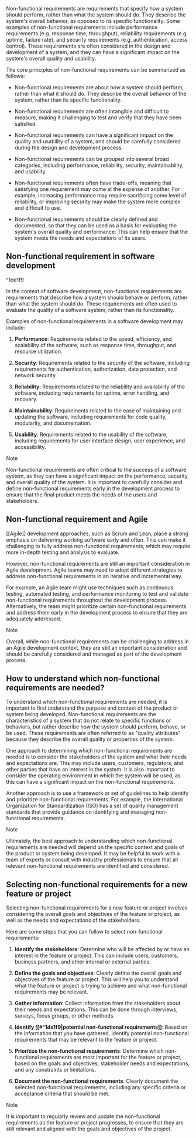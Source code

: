 Non-functional requirements are requirements that specify how a system should perform, rather than what the system should do. They describe the system's overall behavior, as opposed to its specific functionality. Some examples of non-functional requirements include performance requirements (e.g. response time, throughput), reliability requirements (e.g. uptime, failure rate), and security requirements (e.g. authentication, access control). These requirements are often considered in the design and development of a system, and they can have a significant impact on the system's overall quality and usability.

The core principles of non-functional requirements can be summarized as follows:

* Non-functional requirements are about how a system should perform, rather than what it should do. They describe the overall behavior of the system, rather than its specific functionality.

* Non-functional requirements are often intangible and difficult to measure, making it challenging to test and verify that they have been satisfied.

* Non-functional requirements can have a significant impact on the quality and usability of a system, and should be carefully considered during the design and development process.

* Non-functional requirements can be grouped into several broad categories, including performance, reliability, security, maintainability, and usability.

* Non-functional requirements often have trade-offs, meaning that satisfying one requirement may come at the expense of another. For example, increasing performance may require sacrificing some level of reliability, or improving security may make the system more complex and difficult to use.

* Non-functional requirements should be clearly defined and documented, so that they can be used as a basis for evaluating the system's overall quality and performance. This can help ensure that the system meets the needs and expectations of its users.

## Non-functional requirement in software development

^1de1f9

In the context of software development, non-functional requirements are requirements that describe how a system should behave or perform, rather than what the system should do. These requirements are often used to evaluate the quality of a software system, rather than its functionality.

Examples of non-functional requirements in a software development may include:

1. **Performance**: Requirements related to the speed, efficiency, and scalability of the software, such as response time, throughput, and resource utilization.

2. **Security**: Requirements related to the security of the software, including requirements for authentication, authorization, data protection, and network security.

3. **Reliability**: Requirements related to the reliability and availability of the software, including requirements for uptime, error handling, and recovery.

4. **Maintainability**: Requirements related to the ease of maintaining and updating the software, including requirements for code quality, modularity, and documentation.

5. **Usability**: Requirements related to the usability of the software, including requirements for user interface design, user experience, and accessibility.

>[!NOTE]
>Non-functional requirements are often critical to the success of a software system, as they can have a significant impact on the performance, security, and overall quality of the system. It is important to carefully consider and define non-functional requirements early in the development process to ensure that the final product meets the needs of the users and stakeholders.

## Non-functional requirement and Agile

[[Agile]] development approaches, such as Scrum and Lean, place a strong emphasis on delivering working software early and often. This can make it challenging to fully address non-functional requirements, which may require more in-depth testing and analysis to evaluate.

However, non-functional requirements are still an important consideration in Agile development. Agile teams may need to adopt different strategies to address non-functional requirements in an iterative and incremental way.

For example, an Agile team might use techniques such as continuous testing, automated testing, and performance monitoring to test and validate non-functional requirements throughout the development process. Alternatively, the team might prioritize certain non-functional requirements and address them early in the development process to ensure that they are adequately addressed.

>[!NOTE]
>Overall, while non-functional requirements can be challenging to address in an Agile development context, they are still an important consideration and should be carefully considered and managed as part of the development process.

## How to understand which non-functional requirements are needed?

To understand which non-functional requirements are needed, it is important to first understand the purpose and context of the product or system being developed. Non-functional requirements are the characteristics of a system that do not relate to specific functions or behaviors, but rather describe how the system should perform, behave, or be used. These requirements are often referred to as "quality attributes" because they describe the overall quality or properties of the system.

One approach to determining which non-functional requirements are needed is to consider the stakeholders of the system and what their needs and expectations are. This may include users, customers, regulators, and other parties that have an interest in the system. It is also important to consider the operating environment in which the system will be used, as this can have a significant impact on the non-functional requirements.

Another approach is to use a framework or set of guidelines to help identify and prioritize non-functional requirements. For example, the International Organization for Standardization (ISO) has a set of quality management standards that provide guidance on identifying and managing non-functional requirements.

>[!NOTE]
>Ultimately, the best approach to understanding which non-functional requirements are needed will depend on the specific context and goals of the product or system being developed. It may be helpful to work with a team of experts or consult with industry professionals to ensure that all relevant non-functional requirements are identified and considered.

## Selecting non-functional requirements for a new feature or project

Selecting non-functional requirements for a new feature or project involves considering the overall goals and objectives of the feature or project, as well as the needs and expectations of the stakeholders.

Here are some steps that you can follow to select non-functional requirements:

1. **Identify the stakeholders**: Determine who will be affected by or have an interest in the feature or project. This can include users, customers, business partners, and other internal or external parties.

3. **Define the goals and objectives**: Clearly define the overall goals and objectives of the feature or project. This will help you to understand what the feature or project is trying to achieve and what non-functional requirements may be relevant.

3. **Gather information**: Collect information from the stakeholders about their needs and expectations. This can be done through interviews, surveys, focus groups, or other methods.

4. **Identify [[#^1de1f9|potential non-functional requirements]]**: Based on the information that you have gathered, identify potential non-functional requirements that may be relevant to the feature or project.

5. **Prioritize the non-functional requirements**: Determine which non-functional requirements are most important for the feature or project, based on the goals and objectives, stakeholder needs and expectations, and any constraints or limitations.

6. **Document the non-functional requirements**: Clearly document the selected non-functional requirements, including any specific criteria or acceptance criteria that should be met.

>[!NOTE]
>It is important to regularly review and update the non-functional requirements as the feature or project progresses, to ensure that they are still relevant and aligned with the goals and objectives of the project.